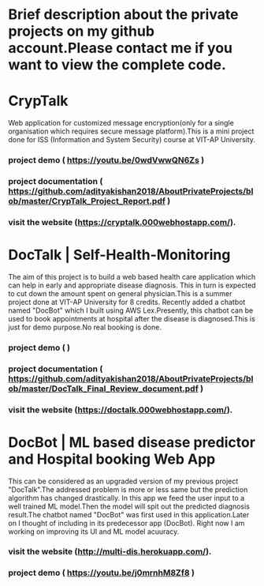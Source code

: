
# Brief description about the private projects on my github account.Please contact me if you want to view the complete code.

# CrypTalk
Web application for customized message encryption(only for a single organisation which requires secure message platform).This is a mini project done for ISS (Information and System Security) course at VIT-AP University.
### project demo ( https://youtu.be/0wdVwwQN6Zs )
### project documentation ( https://github.com/adityakishan2018/AboutPrivateProjects/blob/master/CrypTalk_Project_Report.pdf )
### visit the website (https://cryptalk.000webhostapp.com/).

# DocTalk | Self-Health-Monitoring
The aim of this project is to build a web based health care application which can help in early and appropriate disease diagnosis. This in turn is expected to cut down the amount spent on general physician.This is a summer project done at VIT-AP University for 8 credits.
Recently added a chatbot named "DocBot" which I built using AWS Lex.Presently, this chatbot can be used to book appointments at hospital after the disease is diagnosed.This is just for demo purpose.No real booking is done.
### project demo ( )
### project documentation ( https://github.com/adityakishan2018/AboutPrivateProjects/blob/master/DocTalk_Final_Review_document.pdf )
### visit the website (https://doctalk.000webhostapp.com/).

# DocBot | ML based disease predictor and Hospital booking Web App
This can be considered as an upgraded version of my previous project "DocTalk".The addressed problem is more or less same but the prediction algorithm has changed drastically. In this app we feed the user input to a well trained ML model.Then the model will spit out the predicted diagnosis result.The chatbot named "DocBot" was first used in this application.Later on I thought of including in its predecessor app (DocBot).
Right now I am working on improving its UI and ML model acuuracy.

### visit the website (http://multi-dis.herokuapp.com/).
### project demo ( https://youtu.be/j0mrnhM8Zf8 )
